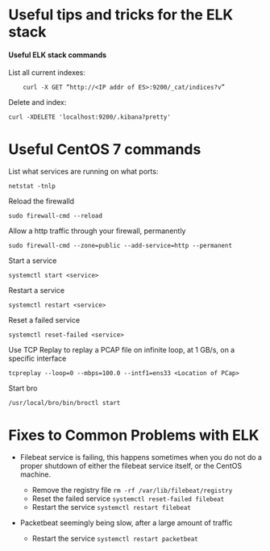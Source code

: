 # Useful tips and tricks for the ELK stack

#### Useful ELK stack commands
List all current indexes:
```
	curl -X GET “http://<IP addr of ES>:9200/_cat/indices?v”
```

Delete and index:
```
curl -XDELETE 'localhost:9200/.kibana?pretty'
```

# Useful CentOS 7 commands

List what services are running on what ports:
```
netstat -tnlp
```

Reload the firewalld
```
sudo firewall-cmd --reload	
```

Allow a http traffic through your firewall, permanently
```
sudo firewall-cmd --zone=public --add-service=http --permanent
```

Start a service
```
systemctl start <service>
```

Restart a service
```
systemctl restart <service>
```

Reset a failed service
```
systemctl reset-failed <service>
```

Use TCP Replay to replay a PCAP file on infinite loop, at 1 GB/s, on a specific interface
```
tcpreplay --loop=0 --mbps=100.0 --intf1=ens33 <Location of PCap> 
```

Start bro
```
/usr/local/bro/bin/broctl start
```

# Fixes to Common Problems with ELK

* Filebeat service is failing, this happens sometimes when you do not do a proper shutdown of either the filebeat service itself, or the CentOS machine. 
	* Remove the registry file 
	`rm -rf /var/lib/filebeat/registry`
	* Reset the failed service
	`systemctl reset-failed filebeat`
	* Restart the service
	`systemctl restart filebeat`

* Packetbeat seemingly being slow, after a large amount of traffic
	* Restart the service
	`systemctl restart packetbeat`